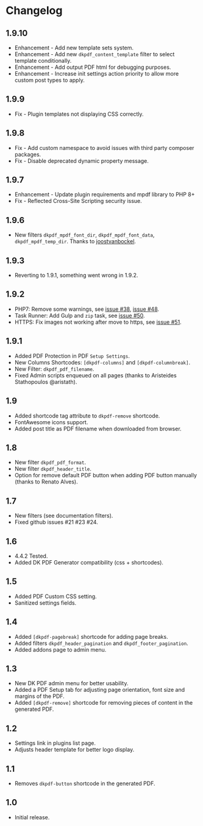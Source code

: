 # Changelog

## 1.9.10
- Enhancement - Add new template sets system.
- Enhancement - Add new `dkpdf_content_template` filter to select template conditionally.
- Enhancement - Add output PDF html for debugging purposes.
- Enhancement - Increase init settings action priority to allow more custom post types to apply.

## 1.9.9
- Fix - Plugin templates not displaying CSS correctly.

## 1.9.8
- Fix - Add custom namespace to avoid issues with third party composer packages.
- Fix - Disable deprecated dynamic property message.

## 1.9.7
- Enhancement - Update plugin requirements and mpdf library to PHP 8+
- Fix - Reflected Cross-Site Scripting security issue.

## 1.9.6
- New filters `dkpdf_mpdf_font_dir`, `dkpdf_mpdf_font_data`, `dkpdf_mpdf_temp_dir`. Thanks to [joostvanbockel](https://github.com/joostvanbockel).

## 1.9.3
- Reverting to 1.9.1, something went wrong in 1.9.2.

## 1.9.2
- PHP7: Remove some warnings, see [issue #38](https://github.com/Dinamiko/dk-pdf/issues/38), [issue #48](https://github.com/Dinamiko/dk-pdf/issues/48).
- Task Runner: Add Gulp and `zip` task, see [issue #50](https://github.com/Dinamiko/dk-pdf/issues/50).
- HTTPS: Fix images not working after move to https, see [issue #51](https://github.com/Dinamiko/dk-pdf/issues/51).

## 1.9.1
- Added PDF Protection in PDF `Setup Settings`.
- New Columns Shortcodes: `[dkpdf-columns]` and `[dkpdf-columnbreak]`.
- New Filter: `dkpdf_pdf_filename`.
- Fixed Admin scripts enqueued on all pages (thanks to Aristeides Stathopoulos @aristath).

## 1.9
- Added shortcode tag attribute to `dkpdf-remove` shortcode.
- FontAwesome icons support.
- Added post title as PDF filename when downloaded from browser.

## 1.8
- New filter `dkpdf_pdf_format`.
- New filter `dkpdf_header_title`.
- Option for remove default PDF button when adding PDF button manually (thanks to Renato Alves).

## 1.7
- New filters (see documentation filters).
- Fixed github issues #21 #23 #24.

## 1.6
- 4.4.2 Tested.
- Added DK PDF Generator compatibility (css + shortcodes).

## 1.5
- Added PDF Custom CSS setting.
- Sanitized settings fields.

## 1.4
- Added `[dkpdf-pagebreak]` shortcode for adding page breaks.
- Added filters `dkpdf_header_pagination` and `dkpdf_footer_pagination`.
- Added addons page to admin menu.

## 1.3
- New DK PDF admin menu for better usability.
- Added a PDF Setup tab for adjusting page orientation, font size and margins of the PDF.
- Added `[dkpdf-remove]` shortcode for removing pieces of content in the generated PDF.

## 1.2
- Settings link in plugins list page.
- Adjusts header template for better logo display.

## 1.1
- Removes `dkpdf-button` shortcode in the generated PDF.

## 1.0
- Initial release.
